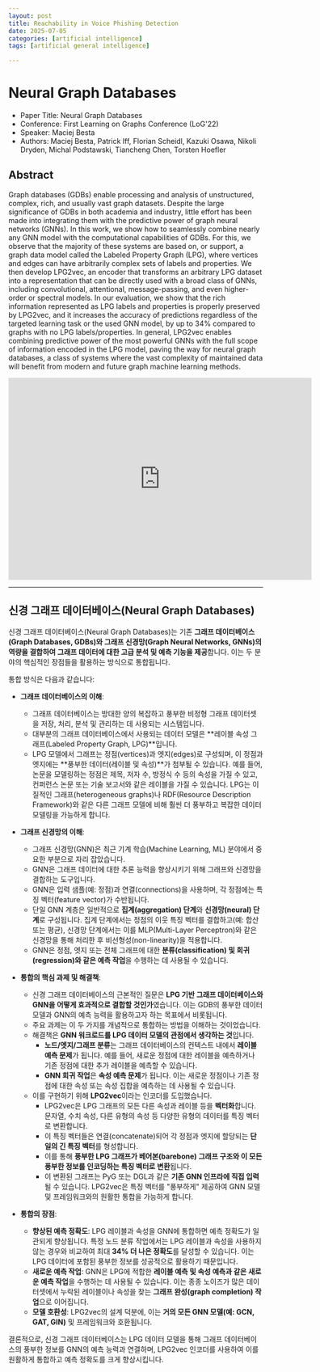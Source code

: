 ```yaml
---
layout: post
title: Reachability in Voice Phishing Detection
date: 2025-07-05
categories: [artificial intelligence]
tags: [artificial general intelligence]

---
```


# Neural Graph Databases

* Paper Title: Neural Graph Databases 
* Conference: First Learning on Graphs Conference (LoG'22)
* Speaker: Maciej Besta 
* Authors: Maciej Besta, Patrick Iff, Florian Scheidl, Kazuki Osawa, Nikoli Dryden, Michal Podstawski, Tiancheng Chen, Torsten Hoefler

## Abstract

Graph databases (GDBs) enable processing and analysis of unstructured, complex, rich, and usually vast graph datasets. Despite the large significance of GDBs in both academia and industry, little effort has been made into integrating them with the predictive power of graph neural networks (GNNs). In this work, we show how to seamlessly combine nearly any GNN model with the computational capabilities of GDBs. For this, we observe that the majority of these systems are based on, or support, a graph data model called the Labeled Property Graph (LPG), where vertices and edges can have arbitrarily complex sets of labels and properties. We then develop LPG2vec, an encoder that transforms an arbitrary LPG dataset into a representation that can be directly used with a broad class of GNNs, including convolutional, attentional, message-passing, and even higher-order or spectral models. In our evaluation, we show that the rich information represented as LPG labels and properties is properly preserved by LPG2vec, and it increases the accuracy of predictions regardless of the targeted learning task or the used GNN model, by up to 34% compared to graphs with no LPG labels/properties. In general, LPG2vec enables combining predictive power of the most powerful GNNs with the full scope of information encoded in the LPG model, paving the way for neural graph databases, a class of systems where the vast complexity of maintained data will benefit from modern and future graph machine learning methods.


<iframe width="600" height="400" src="https://www.youtube.com/embed/OZBLgKKU7IY?si=LvDteAYHj5LZG7Vp" title="YouTube video player" frameborder="0" allow="accelerometer; autoplay; clipboard-write; encrypted-media; gyroscope; picture-in-picture; web-share" referrerpolicy="strict-origin-when-cross-origin" allowfullscreen></iframe>


---

## 신경 그래프 데이터베이스(Neural Graph Databases)

신경 그래프 데이터베이스(Neural Graph Databases)는 기존 **그래프 데이터베이스(Graph Databases, GDBs)와 그래프 신경망(Graph Neural Networks, GNNs)의 역량을 결합하여 그래프 데이터에 대한 고급 분석 및 예측 기능을 제공**합니다. 이는 두 분야의 핵심적인 장점들을 활용하는 방식으로 통합됩니다.

통합 방식은 다음과 같습니다:

*   **그래프 데이터베이스의 이해**:
    *   그래프 데이터베이스는 방대한 양의 복잡하고 풍부한 비정형 그래프 데이터셋을 저장, 처리, 분석 및 관리하는 데 사용되는 시스템입니다.
    *   대부분의 그래프 데이터베이스에서 사용되는 데이터 모델은 **레이블 속성 그래프(Labeled Property Graph, LPG)**입니다.
    *   LPG 모델에서 그래프는 정점(vertices)과 엣지(edges)로 구성되며, 이 정점과 엣지에는 **풍부한 데이터(레이블 및 속성)**가 첨부될 수 있습니다. 예를 들어, 논문을 모델링하는 정점은 제목, 저자 수, 방정식 수 등의 속성을 가질 수 있고, 컨퍼런스 논문 또는 기술 보고서와 같은 레이블을 가질 수 있습니다. LPG는 이질적인 그래프(heterogeneous graphs)나 RDF(Resource Description Framework)와 같은 다른 그래프 모델에 비해 훨씬 더 풍부하고 복잡한 데이터 모델링을 가능하게 합니다.

*   **그래프 신경망의 이해**:
    *   그래프 신경망(GNN)은 최근 기계 학습(Machine Learning, ML) 분야에서 중요한 부분으로 자리 잡았습니다.
    *   GNN은 그래프 데이터에 대한 추론 능력을 향상시키기 위해 그래프와 신경망을 결합하는 도구입니다.
    *   GNN은 입력 샘플(예: 정점)과 연결(connections)을 사용하며, 각 정점에는 특징 벡터(feature vector)가 수반됩니다.
    *   단일 GNN 계층은 일반적으로 **집계(aggregation) 단계**와 **신경망(neural) 단계**로 구성됩니다. 집계 단계에서는 정점의 이웃 특징 벡터를 결합하고(예: 합산 또는 평균), 신경망 단계에서는 이를 MLP(Multi-Layer Perceptron)와 같은 신경망을 통해 처리한 후 비선형성(non-linearity)을 적용합니다.
    *   GNN은 정점, 엣지 또는 전체 그래프에 대한 **분류(classification) 및 회귀(regression)와 같은 예측 작업**을 수행하는 데 사용될 수 있습니다.

*   **통합의 핵심 과제 및 해결책**:
    *   신경 그래프 데이터베이스의 근본적인 질문은 **LPG 기반 그래프 데이터베이스와 GNN을 어떻게 효과적으로 결합할 것인가**였습니다. 이는 GDB의 풍부한 데이터 모델과 GNN의 예측 능력을 활용하고자 하는 목표에서 비롯됩니다.
    *   주요 과제는 이 두 가지를 개념적으로 통합하는 방법을 이해하는 것이었습니다.
    *   해결책은 **GNN 워크로드를 LPG 데이터 모델의 관점에서 생각하는 것**입니다.
        *   **노드/엣지/그래프 분류**는 그래프 데이터베이스의 컨텍스트 내에서 **레이블 예측 문제**가 됩니다. 예를 들어, 새로운 정점에 대한 레이블을 예측하거나 기존 정점에 대한 추가 레이블을 예측할 수 있습니다.
        *   **GNN 회귀 작업**은 **속성 예측 문제**가 됩니다. 이는 새로운 정점이나 기존 정점에 대한 속성 또는 속성 집합을 예측하는 데 사용될 수 있습니다.
    *   이를 구현하기 위해 **LPG2vec**이라는 인코더를 도입했습니다.
        *   LPG2vec은 LPG 그래프의 모든 다른 속성과 레이블 등을 **벡터화**합니다. 문자열, 수치 속성, 다른 유형의 속성 등 다양한 유형의 데이터를 특징 벡터로 변환합니다.
        *   이 특징 벡터들은 연결(concatenate)되어 각 정점과 엣지에 할당되는 **단일의 긴 특징 벡터**를 형성합니다.
        *   이를 통해 **풍부한 LPG 그래프가 베어본(barebone) 그래프 구조와 이 모든 풍부한 정보를 인코딩하는 특징 벡터로 변환**됩니다.
        *   이 변환된 그래프는 PyG 또는 DGL과 같은 **기존 GNN 인프라에 직접 입력**될 수 있습니다. LPG2vec은 특징 벡터를 "풍부하게" 제공하여 GNN 모델 및 프레임워크와의 원활한 통합을 가능하게 합니다.

*   **통합의 장점**:
    *   **향상된 예측 정확도**: LPG 레이블과 속성을 GNN에 통합하면 예측 정확도가 일관되게 향상됩니다. 특정 노드 분류 작업에서는 LPG 레이블과 속성을 사용하지 않는 경우와 비교하여 최대 **34% 더 나은 정확도**를 달성할 수 있습니다. 이는 LPG 데이터에 포함된 풍부한 정보를 성공적으로 활용하기 때문입니다.
    *   **새로운 예측 작업**: GNN은 LPG에 적합한 **레이블 예측 및 속성 예측과 같은 새로운 예측 작업**을 수행하는 데 사용될 수 있습니다. 이는 종종 노이즈가 많은 데이터셋에서 누락된 레이블이나 속성을 찾는 **그래프 완성(graph completion) 작업**으로 이어집니다.
    *   **모델 호환성**: LPG2vec의 설계 덕분에, 이는 **거의 모든 GNN 모델(예: GCN, GAT, GIN)** 및 프레임워크와 호환됩니다.

결론적으로, 신경 그래프 데이터베이스는 LPG 데이터 모델을 통해 그래프 데이터베이스의 풍부한 정보를 GNN의 예측 능력과 연결하며, LPG2vec 인코더를 사용하여 이를 원활하게 통합하고 예측 정확도를 크게 향상시킵니다.

